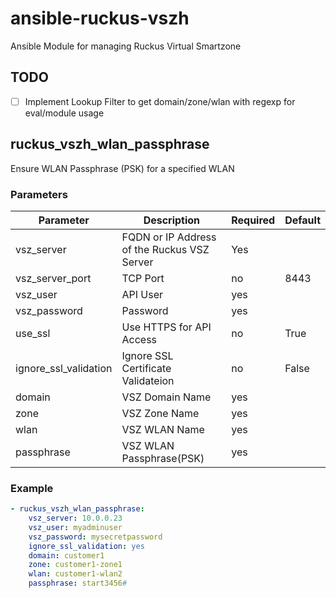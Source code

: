 # ansible-ruckus-vszh

Ansible Module for managing Ruckus Virtual Smartzone

## TODO

- [ ] Implement Lookup Filter to get domain/zone/wlan with regexp for eval/module usage

## ruckus_vszh_wlan_passphrase

Ensure WLAN Passphrase (PSK) for a specified WLAN

### Parameters

| Parameter | Description | Required  | Default |
| --------- | ----------- | --------- | ------- |
| vsz_server        | FQDN or IP Address of the Ruckus VSZ Server | Yes | |
| vsz_server_port   | TCP Port | no | 8443 |
| vsz_user          | API User | yes | | 
| vsz_password      | Password | yes | | 
| use_ssl | Use HTTPS for API Access | no | True |
| ignore_ssl_validation | Ignore SSL Certificate Validateion | no | False |
| domain | VSZ Domain Name | yes | |
| zone | VSZ Zone Name | yes | |
| wlan | VSZ WLAN Name | yes | |
| passphrase | VSZ WLAN Passphrase(PSK) | yes | |

### Example

```yaml
- ruckus_vszh_wlan_passphrase:
    vsz_server: 10.0.0.23
    vsz_user: myadminuser
    vsz_password: mysecretpassword
    ignore_ssl_validation: yes
    domain: customer1
    zone: customer1-zone1
    wlan: customer1-wlan2
    passphrase: start3456#
```
